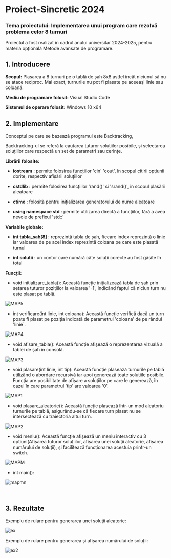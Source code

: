 # **Proiect-Sincretic 2024**

  

### Tema proiectului: Implementarea unui program care rezolvă problema celor 8 turnuri

  

Proiectul a fost realizat în cadrul anului universitar 2024-2025, pentru materia opțională Metode avansate de programare.

  

## 1. Introducere

  

**Scopul:** Plasarea a 8 turnuri pe o tablă de șah 8x8 astfel încât niciunul să nu se atace reciproc. Mai exact, turnurile nu pot fi plasate pe aceeași linie sau coloană.

  

**Mediu de programare folosit:** Visual Studio Code

  

**Sistemul de operare folosit:** Windows 10 x64

## 2. Implementare

  

Conceptul pe care se bazează programul este Backtracking,

  

Backtracking-ul se referă la cautarea tuturor soluțiilor posibile, și selectarea soluțiilor care respectă un set de parametri sau cerințe.

  

**Librării folosite:**

  

-  **iostream** : permite folosirea funcțiilor 'cin' 'cout', în scopul citirii opțiunii dorite, respectiv afișării soluțiilor

-  **cstdlib** : permite folosirea funcțiilor 'rand()' si 'srand()', in scopul plasării aleatoare

-  **ctime** : folosită pentru inițializarea generatorului de nume aleatoare

-  **using namespace std** : permite utilizarea directă a funcțiilor, fără a avea nevoie de prefixul 'std::'


**Variabile globale:**

-  **int tabla_sah[8]** : reprezintă tabla de șah, fiecare index reprezintă o linie iar valoarea de pe acel index reprezintă coloana pe care este plasată turnul

-  **int solutii** : un contor care numără câte soluții corecte au fost găsite în total


**Funcții:**

 - void initializare_tabla():
 Această funcție inițializează tabla de șah prin setarea tuturor pozițiilor la valoarea '-1', indicând faptul că niciun turn nu este plasat pe tablă.

![MAP5](https://github.com/user-attachments/assets/1b2a0ae2-b951-447b-83ed-874069bf955a)

 
 - int verificare(int linie, int coloana):
  Această funcție verifică dacă un turn poate fi plasat pe poziția indicată de parametrul 'coloana' de pe rândul 'linie`.

![MAP4](https://github.com/user-attachments/assets/e66f9748-5d57-43d4-8799-ed3d001f0a74)

  
 - void afisare_tabla():
 Această funcție afișează o reprezentarea vizuală a tablei de șah în consolă.

![MAP3](https://github.com/user-attachments/assets/bdaf47be-39f5-4651-9be9-96494180b5f2)


 - void plasare(int linie, int tip):
 Această funcție plasează turnurile pe tablă utilizând o abordare recursivă iar apoi generează toate soluțiile posibile. Funcția are posibilitate de afișare a soluțiilor pe care le generează, în cazul în care parametrul 'tip' are valoarea '0'.

![MAP1](https://github.com/user-attachments/assets/5c919796-8082-4b16-93e9-1170757c79b4)

 
 - void plasare_aleatorie():
 Această funcție plasează într-un mod aleatoriu turnurile pe tablă, asigurându-se că fiecare turn plasat nu se intersectează cu traiectoria altui turn.
 
![MAP2](https://github.com/user-attachments/assets/d908dd2d-6080-4b9e-8d3a-a0c0478eb8b7)

- void meniu():
Această funcție afișează un meniu interactiv cu 3 optiuni(Afișarea tuturor soluțiilor, afișarea unei soluții aleatorie, afișarea numărului de soluții), și facilitează funcționarea acestuia printr-un switch.

![MAPM](https://github.com/user-attachments/assets/f62542b1-3daa-4306-9d35-0abd430aa18f)

- int main():

![mapmn](https://github.com/user-attachments/assets/9a69f362-f9a1-445f-8120-f631d7cf7437)

&nbsp;
&nbsp;
&nbsp;

## 3. Rezultate

Exemplu de rulare pentru generarea unei soluții aleatorie:

![ex](https://github.com/user-attachments/assets/5bb5ed14-cebd-4ee2-97f1-b137f4a1ef5b)

Exemplu de rulare pentru generarea și afișarea numărului de soluții:

![ex2](https://github.com/user-attachments/assets/3c47a4b6-9972-4a1b-98e1-4135854a65ba)






